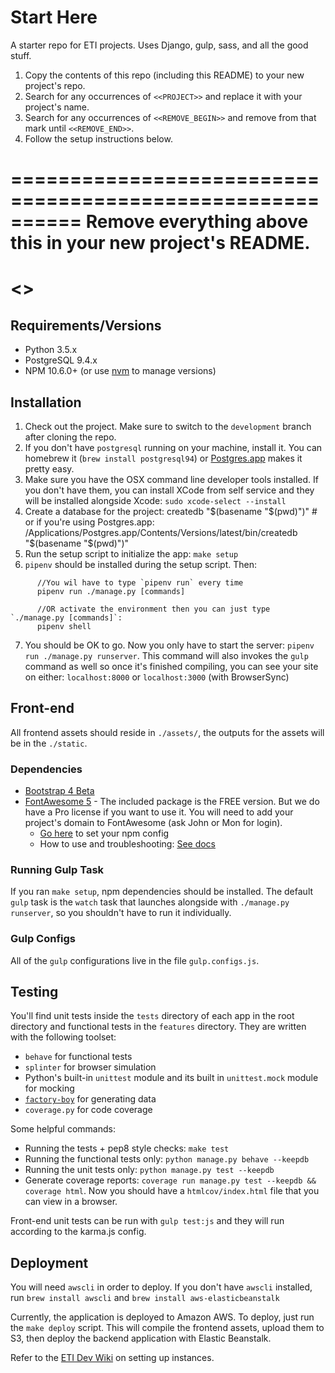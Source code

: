 # Start Here

A starter repo for ETI projects. Uses Django, gulp, sass, and all the good stuff.

1. Copy the contents of this repo (including this README) to your new project's
   repo.
2. Search for any occurrences of `<<PROJECT>>` and replace it with your
   project's name.
3. Search for any occurrences of `<<REMOVE_BEGIN>>` and remove from that mark
   until `<<REMOVE_END>>`.
4. Follow the setup instructions below.

==========================================================
Remove everything above this in your new project's README.
==========================================================

# <<PROJECT>>


## Requirements/Versions

* Python 3.5.x
* PostgreSQL 9.4.x
* NPM 10.6.0+ (or use [nvm](https://github.com/nvm-sh/nvm) to manage versions)

## Installation

1. Check out the project. Make sure to switch to the `development` branch after cloning the repo.
2. If you don't have `postgresql` running on your machine, install it. You can homebrew it (`brew install postgresql94`) or [Postgres.app](http://postgresapp.com/) makes it pretty easy.
3. Make sure you have the OSX command line developer tools installed. If you
   don't have them, you can install XCode from self service and they will be
   installed alongside Xcode: `sudo xcode-select --install`
4. Create a database for the project:
        createdb "$(basename "$(pwd)")"
        # or if you're using Postgres.app:
        /Applications/Postgres.app/Contents/Versions/latest/bin/createdb "$(basename "$(pwd)")"
5. Run the setup script to initialize the app: `make setup`
6. `pipenv` should be installed during the setup script. Then:
```
      //You wil have to type `pipenv run` every time
      pipenv run ./manage.py [commands]

      //OR activate the environment then you can just type `./manage.py [commands]`:
      pipenv shell
```
7. You should be OK to go. Now you only have to start the server: `pipenv run ./manage.py runserver`. This command will also invokes the `gulp` command as well so once it's finished compiling, you can see your site on either: `localhost:8000` or `localhost:3000` (with BrowserSync)

## Front-end

All frontend assets should reside in `./assets/`, the outputs for the assets will be in the `./static`.

### Dependencies

* [Bootstrap 4 Beta](https://getbootstrap.com/docs/4.0)
* [FontAwesome 5](https://fontawesome.com/) - The included package is the FREE version. But we do have a Pro license if you want to use it. You will need to add your project's domain to FontAwesome (ask John or Mon for login).
  * [Go here](https://fontawesome.com/how-to-use/js-component-packages) to set your npm config
  * How to use and troubleshooting: [See docs](https://fontawesome.com/how-to-use/web-fonts-with-css)

### Running Gulp Task

If you ran `make setup`, npm dependencies should be installed. The default `gulp` task is the `watch` task that launches alongside with `./manage.py runserver`, so you shouldn't have to run it individually.

### Gulp Configs

All of the `gulp` configurations live in the file `gulp.configs.js`.


## Testing

You'll find unit tests inside the `tests` directory of each app in the root
directory and functional tests in the `features` directory. They are written with the following toolset:

* `behave` for functional tests
* `splinter` for browser simulation
* Python's built-in `unittest` module and its built in `unittest.mock` module
  for mocking
* [`factory-boy`](https://factoryboy.readthedocs.io) for generating data
* `coverage.py` for code coverage

Some helpful commands:

* Running the tests + pep8 style checks: `make test`
* Running the functional tests only: `python manage.py behave --keepdb`
* Running the unit tests only: `python manage.py test --keepdb`
* Generate coverage reports: `coverage run manage.py test --keepdb && coverage html`.
  Now you should have a `htmlcov/index.html` file that you can view in
  a browser.

Front-end unit tests can be run with `gulp test:js` and they will run according to the
karma.js config.

## Deployment

You will need `awscli` in order to deploy. If you don't have `awscli` installed, run `brew install awscli` and `brew install aws-elasticbeanstalk`

Currently, the application is deployed to Amazon AWS. To deploy, just run the
`make deploy` script. This will compile the frontend assets, upload them to
S3, then deploy the backend application with Elastic Beanstalk.

Refer to the [ETI Dev Wiki](https://github.com/cehdeti/etidev/wiki/Setting-Up-New-AWS-Instance) on setting up instances.
